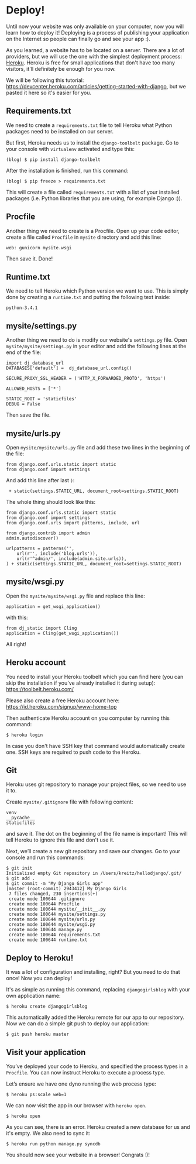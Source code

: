 # Deploy!

Until now your website was only available on your computer, now you will learn how to deploy it! Deploying is a process of publishing your application on the Internet so people can finally go and see your app :).

As you learned, a website has to be located on a server. There are a lot of providers, but we will use the one with the simplest deployment process: [Heroku](http://heroku.com/). Heroku is free for small applications that don't have too many visitors, it'll definitely be enough for you now.

We will be following this tutorial: https://devcenter.heroku.com/articles/getting-started-with-django, but we pasted it here so it's easier for you.

## Requirements.txt

We need to create a `requirements.txt` file to tell Heroku what Python packages need to be installed on our server.

But first, Heroku needs us to install the `django-toolbelt` package. Go to your console with `virtualenv` activated and type this:

    (blog) $ pip install django-toolbelt

After the installation is finished, run this command:

    (blog) $ pip freeze > requirements.txt

This will create a file called `requirements.txt` with a list of your installed packages (i.e. Python libraries that you are using, for example Django :)).

## Procfile

Another thing we need to create is a Procfile. Open up your code editor, create a file called `Procfile` in `mysite` directory and add this line:

    web: gunicorn mysite.wsgi

Then save it. Done!

## Runtime.txt

We need to tell Heroku which Python version we want to use. This is simply done by creating a `runtime.txt` and putting the following text inside:

    python-3.4.1

## mysite/settings.py

Another thing we need to do is modify our website's `settings.py` file. Open `mysite/mysite/settings.py` in your editor and add the following lines at the end of the file:

    import dj_database_url
    DATABASES['default'] =  dj_database_url.config()

    SECURE_PROXY_SSL_HEADER = ('HTTP_X_FORWARDED_PROTO', 'https')

    ALLOWED_HOSTS = ['*']

    STATIC_ROOT = 'staticfiles'
    DEBUG = False

Then save the file.

## mysite/urls.py

Open `mysite/mysite/urls.py` file and add these two lines in the beginning of the file:

    from django.conf.urls.static import static
    from django.conf import settings

And add this line after last `)`:

     + static(settings.STATIC_URL, document_root=settings.STATIC_ROOT)

The whole thing should look like this:

    from django.conf.urls.static import static
    from django.conf import settings
    from django.conf.urls import patterns, include, url

    from django.contrib import admin
    admin.autodiscover()

    urlpatterns = patterns('',
        url(r'', include('blog.urls')),
        url(r'^admin/', include(admin.site.urls)),
    ) + static(settings.STATIC_URL, document_root=settings.STATIC_ROOT)

## mysite/wsgi.py

Open the `mysite/mysite/wsgi.py` file and replace this line:

    application = get_wsgi_application()

with this:

    from dj_static import Cling
    application = Cling(get_wsgi_application())

All right!

## Heroku account

You need to install your Heroku toolbelt which you can find here (you can skip the installation if you've already installed it during setup): https://toolbelt.heroku.com/

Please also create a free Heroku account here: https://id.heroku.com/signup/www-home-top

Then authenticate Heroku account on you computer by running this command:

    $ heroku login

In case you don't have SSH key that command would automatically create one. SSH keys are required to push code to the Heroku.

## Git

Heroku uses git repository to manage your project files, so we need to use it to.

Create `mysite/.gitignore` file with following content:

    venv
    __pycache__
    staticfiles

and save it. The dot on the beginning of the file name is important! This will tell Heroku to ignore this file and don't use it.

Next, we’ll create a new git repository and save our changes. Go to your console and run this commands:

    $ git init
    Initialized empty Git repository in /Users/kreitz/hellodjango/.git/
    $ git add .
    $ git commit -m "My Django Girls app"
    [master (root-commit) 2943412] My Django Girls
     7 files changed, 230 insertions(+)
     create mode 100644 .gitignore
     create mode 100644 Procfile
     create mode 100644 mysite/__init__.py
     create mode 100644 mysite/settings.py
     create mode 100644 mysite/urls.py
     create mode 100644 mysite/wsgi.py
     create mode 100644 manage.py
     create mode 100644 requirements.txt
     create mode 100644 runtime.txt

## Deploy to Heroku!

It was a lot of configuration and installing, right? But you need to do that once! Now you can deploy!

It's as simple as running this command, replacing `djangogirlsblog` with your own application name:

    $ heroku create djangogirlsblog

This automatically added the Heroku remote for our app  to our repository. Now we can do a simple git push to deploy our application:

    $ git push heroku master

## Visit your application

You’ve deployed your code to Heroku, and specified the process types in a `Procfile`. You can now instruct Heroku to execute a process type.

Let’s ensure we have one dyno running the web process type:

    $ heroku ps:scale web=1

We can now visit the app in our browser with `heroku open`.

    $ heroku open

As you can see, there is an error. Heroku created a new database for us and it's empty.  We also need to sync it:

    $ heroku run python manage.py syncdb

You should now see your website in a browser! Congrats :)!


